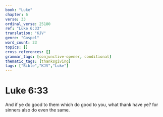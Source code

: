 ```yaml
---
book: "Luke"
chapter: 6
verse: 33
ordinal_verse: 25180
ref: "Luke 6:33"
translation: "KJV"
genre: "Gospel"
word_count: 23
topics: []
cross_references: []
grammar_tags: [conjunctive-opener, conditional]
thematic_tags: [thanksgiving]
tags: ["Bible","KJV","Luke"]
---
```


# Luke 6:33

And if ye do good to them which do good to you, what thank have ye? for sinners also do even the same.
